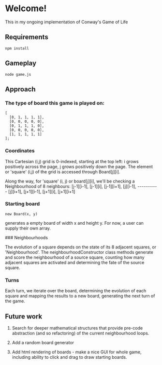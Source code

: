 # Welcome!

This in my ongoing implementation of Conway's Game of Life

## Requirements
```
npm install
```
## Gameplay
```
node game.js
```

## Approach

### The type of board this game is played on:

```
[
  [0, 1, 1, 1, 1],
  [0, 0, 0, 0, 0],
  [0, 1, 1, 1, 0],
  [0, 0, 0, 0, 0],
  [1, 1, 1, 1, 1]
];
```

### Coordinates

This Cartesian (i,j) grid is 0-indexed, starting at the top left: i grows positively across the page, j grows positively down the page.
The element or 'square' (i,j) of the grid is accessed through Board[j][i].

Along the way, for 'square' (i, j) or board[j][i], we'll be checking a Neighbourhood of 8 neighbours:
[j-1][i-1], [j-1][i], [j-1][i+1],
[j][i-1], ----------- [j][i+1],
[j+1][i-1], [j+1][i], [j+1][i+1]

### Starting board

```
new Board(x, y)
```

generates a empty board of width x and height y. For now, a user can supply their own array.

### Neighbourhoods

The evolution of a square depends on the state of its 8 adjacent squares, or 'Neighbourhood'. The neighbourhoodConstructor class methods generate and score the neighbourhood of a source square, counting how many adjacent squares are activated and determining the fate of the source square.

### Turns

Each turn, we iterate over the board, determining the evolution of each square and mapping the results to a new board, generating the next turn of the game.

## Future work

1. Search for deeper mathematical structures that provide pre-code abstraction (and so refactoring) of the current neighbourhood loops.

2. Add a random board generator

3. Add html rendering of boards - make a nice GUI for whole game, including ability to click and drag to draw starting boards.
